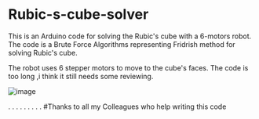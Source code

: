 # Rubic-s-cube-solver
This is an Arduino  code for solving the Rubic's cube with a 6-motors robot. The code is a Brute Force Algorithms representing Fridrish method for solving Rubic's cube.

The robot uses 6 stepper motors to move to the cube's faces. The code is too long ,i think it still needs some reviewing.


![image](https://user-images.githubusercontent.com/37993690/141206710-3d218122-64fa-448d-a44a-13d7acfe4456.png)

.
.
.
.
.
.
.
.
.
#Thanks to all my Colleagues who help writing this code
